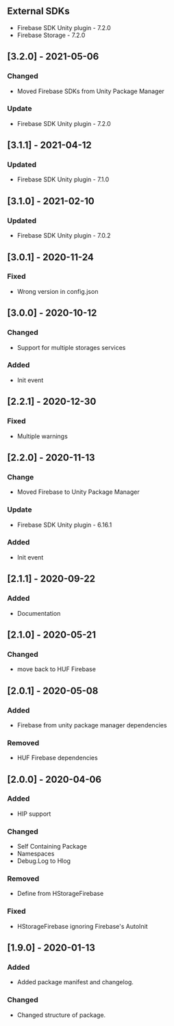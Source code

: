 ## External SDKs
- Firebase SDK Unity plugin - 7.2.0
- Firebase Storage - 7.2.0

## [3.2.0] - 2021-05-06
### Changed
- Moved Firebase SDKs from Unity Package Manager

### Update
- Firebase SDK Unity plugin - 7.2.0


## [3.1.1] - 2021-04-12
### Updated
- Firebase SDK Unity plugin - 7.1.0


## [3.1.0] - 2021-02-10
### Updated
- Firebase SDK Unity plugin - 7.0.2


## [3.0.1] - 2020-11-24
### Fixed
- Wrong version in config.json


## [3.0.0] - 2020-10-12
### Changed
- Support for multiple storages services

### Added
- Init event


## [2.2.1] - 2020-12-30
### Fixed
- Multiple warnings


## [2.2.0] - 2020-11-13
### Change
- Moved Firebase to Unity Package Manager

### Update
- Firebase SDK Unity plugin - 6.16.1

### Added
- Init event


## [2.1.1] - 2020-09-22
### Added
- Documentation


## [2.1.0] - 2020-05-21
### Changed
- move back to HUF Firebase


## [2.0.1] - 2020-05-08
### Added
- Firebase from unity package manager dependencies

### Removed
- HUF Firebase dependencies


## [2.0.0] - 2020-04-06
### Added
- HIP support

### Changed
- Self Containing Package
- Namespaces
- Debug.Log to Hlog

### Removed 
- Define from HStorageFirebase

### Fixed
- HStorageFirebase ignoring Firebase's AutoInit


## [1.9.0] - 2020-01-13
### Added
- Added package manifest and changelog.

### Changed
- Changed structure of package.
